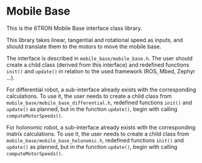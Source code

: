 # Mobile Base

This is the 6TRON Mobile Base interface class library.

This library takes linear, tangential and rotational speed as inputs, and should translate them to the motors to move the mobile base.

The interface is described in `mobile_base/mobile_base.h`. The user should create a child class (derived from this interface) and redefined functions `init()` and `update()` in relation to the used framework (ROS, Mbed, Zephyr ...).

For differential robot, a sub-interface already exists with the corresponding calculations. To use it, the user needs to create a child class from `mobile_base/mobile_base_differential.h`, redefined functions `init()` and `update()` as planned, but in the function `update()`, begin with calling `computeMotorSpeeds()`.

For holonomic robot, a sub-interface already exists with the corresponding matrix calculations. To use it, the user needs to create a child class from `mobile_base/mobile_base_holonomic.h`, redefined functions `init()` and `update()` as planned, but in the function `update()`, begin with calling `computeMotorSpeeds()`.
